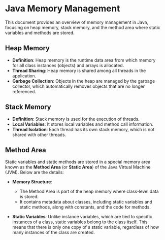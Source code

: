 # Java Memory Management

This document provides an overview of memory management in Java, focusing on heap memory, stack memory, and the method area where static variables and methods are stored.

## Heap Memory

- **Definition**: Heap memory is the runtime data area from which memory for all class instances (objects) and arrays is allocated.
- **Thread Sharing**: Heap memory is shared among all threads in the application.
- **Garbage Collection**: Objects in the heap are managed by the garbage collector, which automatically removes objects that are no longer referenced.

## Stack Memory

- **Definition**: Stack memory is used for the execution of threads.
- **Local Variables**: It stores local variables and method call information.
- **Thread Isolation**: Each thread has its own stack memory, which is not shared with other threads.

## Method Area

Static variables and static methods are stored in a special memory area known as the **Method Area** (or **Static Area**) of the Java Virtual Machine (JVM). Below are the details:

- **Memory Structure**:
  - The Method Area is part of the heap memory where class-level data is stored.
  - It contains metadata about classes, including static variables and static methods, along with constants, and the code for methods.
  
- **Static Variables**: Unlike instance variables, which are tied to specific instances of a class, static variables belong to the class itself. This means that there is only one copy of a static variable, regardless of how many instances of the class are created.

